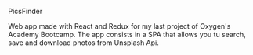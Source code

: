 PicsFinder

Web app made with React and Redux for my last project of Oxygen's Academy Bootcamp. The app consists in a SPA that allows you tu search, save and download photos from Unsplash Api.